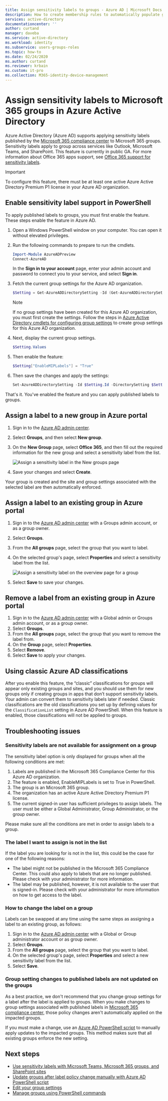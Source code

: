 ```yaml
---
title: Assign sensitivity labels to groups - Azure AD | Microsoft Docs
description: How to create membership rules to automatically populate groups, and a rule reference.
services: active-directory
documentationcenter: ''
author: curtand
manager: daveba
ms.service: active-directory
ms.workload: identity
ms.subservice: users-groups-roles
ms.topic: how-to
ms.date: 02/24/2020
ms.author: curtand
ms.reviewer: krbain
ms.custom: it-pro
ms.collection: M365-identity-device-management
---
```


# Assign sensitivity labels to Microsoft 365 groups in Azure Active Directory

Azure Active Directory (Azure AD) supports applying sensitivity labels published by the [Microsoft 365 compliance center](https://sip.protection.office.com/homepage) to Microsoft 365 groups. Sensitivity labels apply to group across services like Outlook, Microsoft Teams, and SharePoint. This feature is currently in public GA. For more information about Office 365 apps support, see [Office 365 support for sensitivity labels](https://docs.microsoft.com/microsoft-365/compliance/sensitivity-labels-teams-groups-sites#support-for-the-sensitivity-labels).

> [!IMPORTANT]
> To configure this feature, there must be at least one active Azure Active Directory Premium P1 license in your Azure AD organization.

## Enable sensitivity label support in PowerShell

To apply published labels to groups, you must first enable the feature. These steps enable the feature in Azure AD.

1. Open a Windows PowerShell window on your computer. You can open it without elevated privileges.
1. Run the following commands to prepare to run the cmdlets.

    ```PowerShell
    Import-Module AzureADPreview
    Connect-AzureAD
    ```

    In the **Sign in to your account** page, enter your admin account and password to connect you to your service, and select **Sign in**.
1. Fetch the current group settings for the Azure AD organization.

    ```PowerShell
    $Setting = Get-AzureADDirectorySetting -Id (Get-AzureADDirectorySetting | where -Property DisplayName -Value "Group.Unified" -EQ).id
    ```

    > [!NOTE]
    > If no group settings have been created for this Azure AD organization, you must first create the settings. Follow the steps in [Azure Active Directory cmdlets for configuring group settings](https://docs.microsoft.com/azure/active-directory/users-groups-roles/groups-settings-cmdlets) to create group settings for this Azure AD organization.

1. Next, display the current group settings.

    ```PowerShell
    $Setting.Values
    ```

1. Then enable the feature:

    ```PowerShell
    $Setting["EnableMIPLabels"] = "True"
    ```

1. Then save the changes and apply the settings:

    ```PowerShell
    Set-AzureADDirectorySetting -Id $Setting.Id -DirectorySetting $Setting
    ```

That's it. You've enabled the feature and you can apply published labels to groups.

## Assign a label to a new group in Azure portal

1. Sign in to the [Azure AD admin center](https://aad.portal.azure.com).
1. Select **Groups**, and then select **New group**.
1. On the **New Group** page, select **Office 365**, and then fill out the required information for the new group and select a sensitivity label from the list.

   ![Assign a sensitivity label in the New groups page](./media/groups-assign-sensitivity-labels/new-group-page.png)

1. Save your changes and select **Create**.

Your group is created and the site and group settings associated with the selected label are then automatically enforced.

## Assign a label to an existing group in Azure portal

1. Sign in to the [Azure AD admin center](https://aad.portal.azure.com) with a Groups admin account, or as a group owner.
1. Select **Groups**.
1. From the **All groups** page, select the group that you want to label.
1. On the selected group's page, select **Properties** and select a sensitivity label from the list.

   ![Assign a sensitivity label on the overview page for a group](./media/groups-assign-sensitivity-labels/assign-to-existing.png)

1. Select **Save** to save your changes.

## Remove a label from an existing group in Azure portal

1. Sign in to the [Azure AD admin center](https://aad.portal.azure.com) with a Global admin or Groups admin account, or as a group owner.
1. Select **Groups**.
1. From the **All groups** page, select the group that you want to remove the label from.
1. On the **Group** page, select **Properties**.
1. Select **Remove**.
1. Select **Save** to apply your changes.

## Using classic Azure AD classifications

After you enable this feature, the “classic” classifications for groups will appear only existing groups and sites, and you should use them for new groups only if creating groups in apps that don’t support sensitivity labels. Your admin can convert them to sensitivity labels later if needed. Classic classifications are the old classifications you set up by defining values for the `ClassificationList` setting in Azure AD PowerShell. When this feature is enabled, those classifications will not be applied to groups.

## Troubleshooting issues

### Sensitivity labels are not available for assignment on a group

The sensitivity label option is only displayed for groups when all the following conditions are met:

1. Labels are published in the Microsoft 365 Compliance Center for this Azure AD organization.
1. The feature is enabled, EnableMIPLabels is set to True in PowerShell.
1. The group is an Microsoft 365 group.
1. The organization has an active Azure Active Directory Premium P1 license.
1. The current signed-in user has sufficient privileges to assign labels. The user must be either a Global Administrator, Group Administrator, or the group owner.

Please make sure all the conditions are met in order to assign labels to a group.

### The label I want to assign is not in the list

If the label you are looking for is not in the list, this could be the case for one of the following reasons:

- The label might not be published in the Microsoft 365 Compliance Center. This could also apply to labels that are no longer published. Please check with your administrator for more information.
- The label may be published, however, it is not available to the user that is signed-in. Please check with your administrator for more information on how to get access to the label.

### How to change the label on a group

Labels can be swapped at any time using the same steps as assigning a label to an existing group, as follows:

1. Sign in to the [Azure AD admin center](https://aad.portal.azure.com) with a Global or Group administrator account or as group owner.
1. Select **Groups**.
1. From the **All groups** page, select the group that you want to label.
1. On the selected group's page, select **Properties** and select a new sensitivity label from the list.
1. Select **Save**.

### Group setting changes to published labels are not updated on the groups

As a best practice, we don't recommend that you change group settings for a label after the label is applied to groups. When you make changes to group settings associated with published labels in [Microsoft 365 compliance center](https://sip.protection.office.com/homepage), those policy changes aren't automatically applied on the impacted groups.

If you must make a change, use an [Azure AD PowerShell script](https://github.com/microsoftgraph/powershell-aad-samples/blob/master/ReassignSensitivityLabelToO365Groups.ps1) to manually apply updates to the impacted groups. This method makes sure that all existing groups enforce the new setting.

## Next steps

- [Use sensitivity labels with Microsoft Teams, Microsoft 365 groups, and SharePoint sites](https://docs.microsoft.com/microsoft-365/compliance/sensitivity-labels-teams-groups-sites)
- [Update groups after label policy change manually with Azure AD PowerShell script](https://github.com/microsoftgraph/powershell-aad-samples/blob/master/ReassignSensitivityLabelToO365Groups.ps1)
- [Edit your group settings](https://docs.microsoft.com/azure/active-directory/fundamentals/active-directory-groups-settings-azure-portal)
- [Manage groups using PowerShell commands](https://docs.microsoft.com/azure/active-directory/users-groups-roles/groups-settings-v2-cmdlets)
